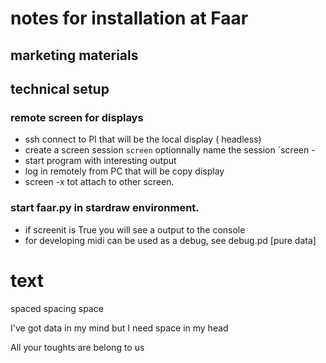 # notes for installation at Faar

## marketing materials



## technical setup

### remote screen for displays
- ssh connect to PI that will be the local display ( headless)
- create a screen session `screen` optionnally name the session `screen -
- start program with interesting output
- log in remotely from PC that will be copy display
- screen -x tot attach to other screen.


### start faar.py in stardraw environment.
- if screenit is True you will see a output to the console
- for developing midi can be used as a debug, see debug.pd [pure data]





# text
spaced spacing space

I've got data in my mind
but I need space in my head


All your toughts are belong to us